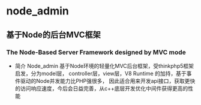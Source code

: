 # node_admin 
## 基于Node的后台MVC框架
### The Node-Based Server Framework designed by MVC mode
* 简介
           Node_admin 基于Node环境的轻量化MVC后台框架，受thinkphp5框架启发，分为model层，
        controller层，view层，V8 Runtime 的加持，基于事件驱动的Node并发能力比PHP强很多，
        因此适合用来开发api接口，获取更快的访问响应速度，今后会日益完善，从c++底层开发优化中间件获得更高的性能
